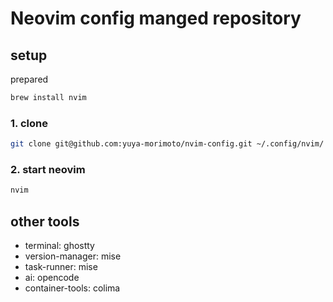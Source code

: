 # Neovim config manged repository

## setup

prepared

```bash
brew install nvim
```

### 1. clone

```bash
git clone git@github.com:yuya-morimoto/nvim-config.git ~/.config/nvim/
```

### 2. start neovim

```bash
nvim
```

## other tools

- terminal: ghostty
- version-manager: mise
- task-runner: mise
- ai: opencode
- container-tools: colima
